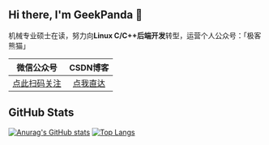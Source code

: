 ## Hi there, I'm GeekPanda 👋

机械专业硕士在读，努力向**Linux C/C++后端开发**转型，运营个人公众号：「极客熊猫」

|                          微信公众号                          |                   CSDN博客                    |
| :----------------------------------------------------------: | :-------------------------------------------: |
| [点此扫码关注](https://github.com/mrxuxg/mrxuxg/blob/master/Wechat_SubscriptionAccount_QRCode.png?raw=true) | [点我直达](https://blog.csdn.net/qq_29186859) |

## GitHub Stats

[![Anurag's GitHub stats](https://github-readme-stats.vercel.app/api?username=mrxuxg&theme=omni&hide=prs,issues,contribs&show_icons=true)](https://github.com/anuraghazra/github-readme-stats) [![Top Langs](https://github-readme-stats.vercel.app/api/top-langs/?username=mrxuxg&hide=QMake&theme=omni&layout=compact)](https://github.com/anuraghazra/github-readme-stats)
